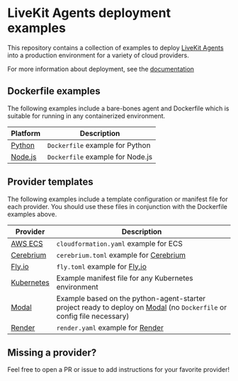 # LiveKit Agents deployment examples

This repository contains a collection of examples to deploy [LiveKit Agents](https://github.com/livekit/agents) into a production environment for a variety of cloud providers.

For more information about deployment, see the [documentation](https://docs.livekit.io/agents/deployment)

## Dockerfile examples

The following examples include a bare-bones agent and Dockerfile which is suitable for running in any containerized environment.

| Platform | Description |
|----------|-------------|
| [Python](/python-agent-example-app) | `Dockerfile` example for Python |
| [Node.js](/node-agent-example-docker) | `Dockerfile` example for Node.js |

## Provider templates

The following examples include a template configuration or manifest file for each provider. You should use these files in conjunction with the Dockerfile examples above.

| Provider | Description |
|----------|-------------|
| [AWS ECS](/aws-ecs) | `cloudformation.yaml` example for ECS |
| [Cerebrium](/cerebrium) | `cerebrium.toml` example for [Cerebrium](https://cerebrium.ai) |
| [Fly.io](/fly.io) | `fly.toml` example for [Fly.io](https://fly.io) |
| [Kubernetes](/kubernetes) | Example manifest file for any Kubernetes environment |
| [Modal](/modal) | Example based on the python-agent-starter project ready to deploy on [Modal](https://modal.com) (no `Dockerfile` or config file necessary) |
| [Render](/render.com) | `render.yaml` example for [Render](https://render.com) |

## Missing a provider?

Feel free to open a PR or issue to add instructions for your favorite provider!